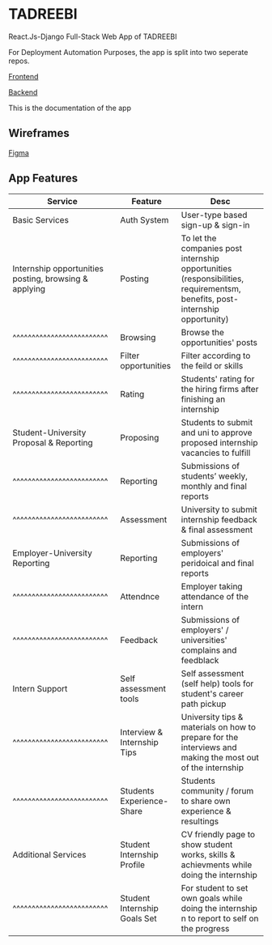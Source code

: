 # TADREEBI

React.Js-Django Full-Stack Web App of TADREEBI

For Deployment Automation Purposes, the app is split into two seperate repos.

[Frontend](https://github.com/Tadreebi/fe)

[Backend](https://github.com/Tadreebi/be)

This is the documentation of the app

## Wireframes

[Figma](https://www.figma.com/file/XYYcpsR2WR0KmKYquInVaG/WICS?node-id=6%3A36)

## App Features

| Service                   | Feature     | Desc |
| ------------------------- | ----------- | ---- |
| Basic Services            | Auth System | User-type based sign-up & sign-in |
| Internship opportunities posting, browsing & applying |  Posting    | To let the companies post internship opportunities (responsibilities, requirementsm, benefits, post-internship opportunity) |
| ^^^^^^^^^^^^^^^^^^^^^^^^^ | Browsing    | Browse the opportunities' posts |
| ^^^^^^^^^^^^^^^^^^^^^^^^^ | Filter opportunities | Filter according to the feild or skills |
| ^^^^^^^^^^^^^^^^^^^^^^^^^ | Rating  | Students' rating for the hiring firms after finishing an internship |
| Student-University Proposal & Reporting               | Proposing  | Students to submit and uni to approve proposed internship vacancies to fulfill |
| ^^^^^^^^^^^^^^^^^^^^^^^^^ | Reporting | Submissions of students’ weekly, monthly and final reports |
| ^^^^^^^^^^^^^^^^^^^^^^^^^ | Assessment | University to submit internship feedback & final assessment |
| Employer-University Reporting | Reporting | Submissions of employers' peridoical and final reports |
| ^^^^^^^^^^^^^^^^^^^^^^^^^ | Attendnce | Employer taking attendance of the intern
| ^^^^^^^^^^^^^^^^^^^^^^^^^ | Feedback  | Submissions of employers' / universities' complains and feedblack |
| Intern Support            | Self assessment tools | Self assessment (self help) tools for student's career path pickup |
| ^^^^^^^^^^^^^^^^^^^^^^^^^ | Interview & Internship Tips | University tips & materials on how to prepare for the interviews and making the most out of the internship |
| ^^^^^^^^^^^^^^^^^^^^^^^^^ | Students Experience-Share | Students community / forum to share own experience & resultings |
| Additional Services       | Student Internship Profile | CV friendly page to show student works, skills & achievments while doing the internship |
| ^^^^^^^^^^^^^^^^^^^^^^^^^ | Student Internship Goals Set | For student to set own goals while doing the internship n to report to self on the progress |

